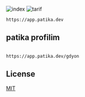 ![index](https://user-images.githubusercontent.com/57774389/164741727-82d1918a-cf3f-4764-8cee-4f707e260d3f.png)
![tarif](https://user-images.githubusercontent.com/57774389/164741244-ca46d14c-c33b-4c0f-912e-44757d7dd3a1.png)
```
https://app.patika.dev 
```
## patika profilim
```

https://app.patika.dev/gdyon
```



## License

[MIT](https://choosealicense.com/licenses/mit)
